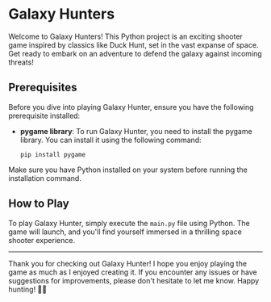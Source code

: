 # Galaxy Hunters

Welcome to Galaxy Hunters! This Python project is an exciting shooter game inspired by classics like Duck Hunt, set in the vast expanse of space. Get ready to embark on an adventure to defend the galaxy against incoming threats!

## Prerequisites

Before you dive into playing Galaxy Hunter, ensure you have the following prerequisite installed:

- **pygame library**: To run Galaxy Hunter, you need to install the pygame library. You can install it using the following command:

    ```
    pip install pygame
    ```

Make sure you have Python installed on your system before running the installation command.

## How to Play

To play Galaxy Hunter, simply execute the `main.py` file using Python. The game will launch, and you'll find yourself immersed in a thrilling space shooter experience.

---

Thank you for checking out Galaxy Hunter! I hope you enjoy playing the game as much as I enjoyed creating it. If you encounter any issues or have suggestions for improvements, please don't hesitate to let me know. Happy hunting! 🚀🌌
